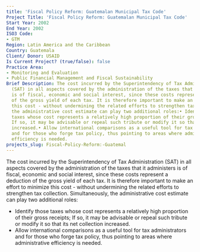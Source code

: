 ```yaml
---
title: 'Fiscal Policy Reform: Guatemalan Municipal Tax Code'
Project Title: 'Fiscal Policy Reform: Guatemalan Municipal Tax Code'
Start Year: 2002
End Year: 2002
ISO3 Code:
- GTM
Region: Latin America and the Caribbean
Country: Guatemala
Client/ Donor: USAID
Is Current Project? (true/false): false
Practice Area:
- Monitoring and Evaluation
- Public Financial Management and Fiscal Sustainability
Brief Description: The cost incurred by the Superintendency of Tax Administration
  (SAT) in all aspects covered by the administration of the taxes that it administers
  is of fiscal, economic and social interest, since these costs represent a deduction
  of the gross yield of each tax. It is therefore important to make an effort to minimize
  this cost - without undermining the related efforts to strengthen tax collection.Simultaneously,
  the administrative cost estimate can play two additional roles:• Identify those
  taxes whose cost represents a relatively high proportion of their gross receipts;
  If so, it may be advisable or repeal such tribute or modify it so that its net collection
  increased.• Allow international comparisons as a useful tool for tax administrators
  and for those who forge tax policy, thus pointing to areas where administrative
  efficiency is needed.
projects_slug: Fiscal-Policy-Reform:-Guatemal
---
```


The cost incurred by the Superintendency of Tax Administration (SAT) in all aspects covered by the administration of the taxes that it administers is of fiscal, economic and social interest, since these costs represent a deduction of the gross yield of each tax. It is therefore important to make an effort to minimize this cost - without undermining the related efforts to strengthen tax collection. Simultaneously, the administrative cost estimate can play two additional roles:
* Identify those taxes whose cost represents a relatively high proportion of their gross receipts; If so, it may be advisable or repeal such tribute or modify it so that its net collection increased.
* Allow international comparisons as a useful tool for tax administrators and for those who forge tax policy, thus pointing to areas where administrative efficiency is needed.
